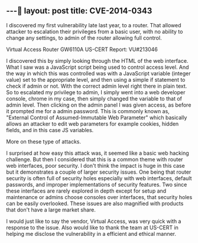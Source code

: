 ---
layout: post
title: CVE-2014-0343
---
I discovered my first vulnerability late last year, to a router. That allowed attacker to escalation their privileges from a basic user, with no ability to change any settings, to admin of the router allowing full control.



Virtual Access Router GW6110A
 US-CERT Report: VU#213046

I discovered this by simply looking through the HTML of the web interface. What I saw was a JavaScript script being used to control access level. And the way in which this was controlled was with a JavaScript variable (integer value) set to the appropriate level, and then using a simple if statement to check if admin or not. With the correct admin level right there in plain text. So to escalated my privilege to admin, I simply went into a web developer console, chrome in my case, then simply changed the variable to that of admin level. Then clicking on the admin panel I was given access, as before it prompted me for a admin password. This is commonly known as, "External Control of Assumed-Immutable Web Parameter" which basically allows an attacker to edit web parameters for example cookies, hidden fields, and in this case JS variables.

More on these type of attacks.

I surprised at how easy this attack was, it seemed like a basic web hacking challenge. But then I considered that this is a common theme with router web interfaces, poor security. I don't think the impact is huge in this case but it demonstrates a couple of larger security issues. One being that router security is often full of security holes especially with web interfaces, default passwords, and improper implementations of security features. Two since these interfaces are rarely explored in depth except for setup and maintenance or admins choose consoles over interfaces, that security holes can be easily overlooked. These issues are also magnified with products that don't have a large market share.

I would just like to say the vendor, Virtual Access, was very quick with a response to the issue. Also would like to thank the team at US-CERT in helping me disclose the vulnerability in a efficient and ethical manner.
